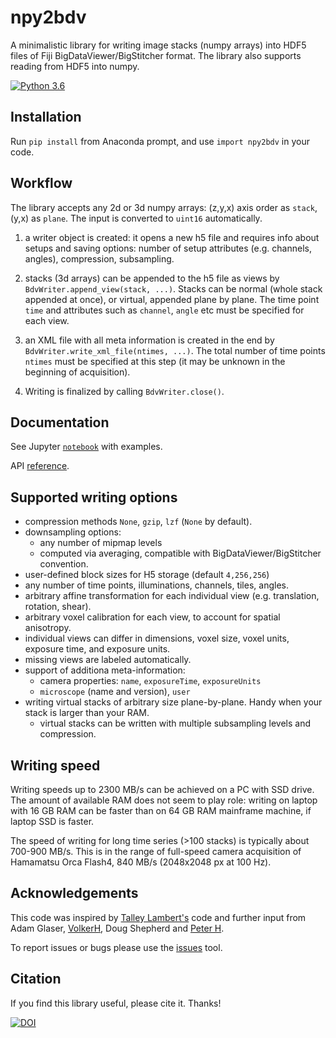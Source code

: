# npy2bdv
 A minimalistic library for writing image stacks (numpy arrays) into HDF5 files of 
 Fiji BigDataViewer/BigStitcher format. The library also supports reading from HDF5 into numpy.
 
[![Python 3.6](https://img.shields.io/badge/python-3.6-blue.svg)](https://www.python.org/downloads/release/python-360/)

 
 ## Installation
 Run `pip install` from Anaconda prompt, and use `import npy2bdv` in your code.
 
 ## Workflow
 The library accepts any 2d or 3d numpy arrays: (z,y,x) axis order as `stack`, (y,x) as `plane`. 
 The input is converted to `uint16` automatically.
 
 1. a writer object is created: it opens a new h5 file and requires info about setups and saving options: 
 number of setup attributes (e.g. channels, angles), compression, subsampling. 
 2. stacks (3d arrays) can be appended to the h5 file 
 as views by `BdvWriter.append_view(stack, ...)`. 
 Stacks can be normal (whole stack appended at once), or virtual, appended plane by plane.
 The time point `time` and attributes such as `channel`, `angle` etc must be specified 
 for each view.
 
 3. an XML file with all meta information is created in the end by `BdvWriter.write_xml_file(ntimes, ...)`.
 The total number of time points `ntimes` must be specified at this step 
 (it may be unknown in the beginning of acquisition).
  
 4. Writing is finalized by calling `BdvWriter.close()`.

 ## Documentation
See Jupyter [`notebook`](/npy2bdv/examples.ipynb) with examples.

API [reference](https://nvladimus.github.io/npy2bdv/).
 
 ## Supported writing options
 * compression methods `None`, `gzip`, `lzf` (`None` by default).
 * downsampling options: 
    - any number of mipmap levels
    - computed via averaging, compatible with BigDataViewer/BigStitcher convention.
 * user-defined block sizes for H5 storage (default `4,256,256`)
 * any number of time points, illuminations, channels, tiles, angles.
 * arbitrary affine transformation for each individual view (e.g. translation, rotation, shear).
 * arbitrary voxel calibration for each view, to account for spatial anisotropy.
 * individual views can differ in dimensions, voxel size, voxel units, exposure time, and exposure units.
 * missing views are labeled automatically.
 * support of additiona meta-information:
    - camera properties: `name`, `exposureTime`, `exposureUnits`
    - `microscope` (name and version), `user`
 * writing virtual stacks of arbitrary size plane-by-plane. Handy when your stack is larger than your RAM.
    - virtual stacks can be written with multiple subsampling levels and compression.

 
 ## Writing speed
Writing speeds up to 2300 MB/s can be achieved on a PC with SSD drive. 
The amount of available RAM does not seem to play role: 
writing on laptop with 16 GB RAM can be faster than on 64 GB RAM mainframe machine, if laptop SSD is faster.

The speed of writing for long time series (>100 stacks) is typically about 700-900 MB/s. 
This is in the range of full-speed camera acquisition 
of Hamamatsu Orca Flash4, 840 MB/s (2048x2048 px at 100 Hz).

 ## Acknowledgements
 This code was inspired by [Talley Lambert's](https://github.com/tlambert03/imarispy) code 
 and further input from Adam Glaser, [VolkerH](https://github.com/VolkerH), Doug Shepherd and 
 [Peter H](https://github.com/abred).
 
 To report issues or bugs please use the [issues](https://github.com/nvladimus/npy2bdv/issues) tool.
 
 ## Citation
 If you find this library useful, please cite it. Thanks!
 
 [![DOI](https://zenodo.org/badge/203410946.svg)](https://zenodo.org/badge/latestdoi/203410946)
